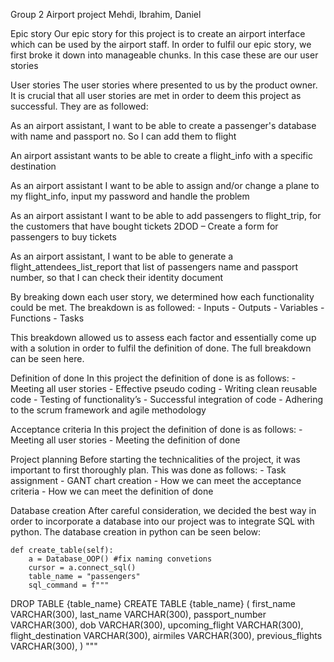 Group 2 Airport project
Mehdi, Ibrahim, Daniel

Epic story
Our epic story for this project is to create an airport interface which can be used by the airport staff. In order to fulfil our epic story, we first broke it down into manageable chunks. In this case these are our user stories

User stories
The user stories where presented to us by the product owner. It is crucial that all user stories are met in order to deem this project as successful. They are as followed:

As an airport assistant, I want to be able to create a passenger's database with name and passport no. So I can add them to flight

An airport assistant wants to be able to create a flight_info with a specific destination

As an airport assistant I want to be able to assign and/or change a plane to my flight_info, input my password and handle the problem

As an airport assistant I want to be able to add passengers to flight_trip, for the customers that have bought tickets 2DOD – Create a form for passengers to buy tickets

As an airport assistant, I want to be able to generate a flight_attendees_list_report that list of passengers name and passport number, so that I can check their identity document

By breaking down each user story, we determined how each functionality could be met. The breakdown is as followed: -	Inputs -	Outputs -	Variables -	Functions -	Tasks

This breakdown allowed us to assess each factor and essentially come up with a solution in order to fulfil the definition of done. The full breakdown can be seen here.

Definition of done
In this project the definition of done is as follows: -	Meeting all user stories -	Effective pseudo coding -	Writing clean reusable code -	Testing of functionality’s -	Successful integration of code -	Adhering to the scrum framework and agile methodology

Acceptance criteria
In this project the definition of done is as follows: -	Meeting all user stories - Meeting the definition of done

Project planning
Before starting the technicalities of the project, it was important to first thoroughly plan. This was done as follows: -	Task assignment -	GANT chart creation -	How we can meet the acceptance criteria -	How we can meet the definition of done

Database creation
After careful consideration, we decided the best way in order to incorporate a database into our project was to integrate SQL with python. The database creation in python can be seen below:

    def create_table(self):
        a = Database_OOP() #fix naming convetions
        cursor = a.connect_sql()
        table_name = "passengers"
        sql_command = f"""
DROP TABLE {table_name}
CREATE TABLE {table_name}
(
first_name VARCHAR(300),
last_name VARCHAR(300),
passport_number VARCHAR(300),
dob VARCHAR(300),
upcoming_flight VARCHAR(300),
flight_destination VARCHAR(300),
airmiles VARCHAR(300),
previous_flights VARCHAR(300),
)
"""